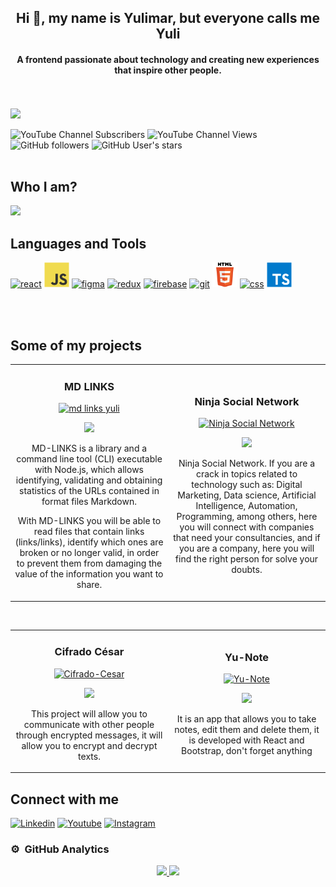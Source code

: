 <h2 align="center">Hi 👋, my name is Yulimar, but everyone calls me Yuli</h2>
<h4 align="center">A frontend passionate about technology and creating new experiences that inspire other people.</h4>
<br></br>
<img src="https://i.imgur.com/ajsAmUQ.png">

![YouTube Channel Subscribers](https://img.shields.io/youtube/channel/subscribers/UC9iZHV96PZ6-7IzuT5eEMtg)
![YouTube Channel Views](https://img.shields.io/youtube/channel/views/UC9iZHV96PZ6-7IzuT5eEMtg)
![GitHub followers](https://img.shields.io/github/followers/laduquesadev?style=social)
![GitHub User's stars](https://img.shields.io/github/stars/laduquesadev)
<br></br>

## Who I am?

<img src="https://i.imgur.com/5ov8Diy.png">

## Languages and Tools
<p align="left"> 
  <a href="https://reactjs.org/" target="_blank" rel="noreferrer"> <img src="https://upload.wikimedia.org/wikipedia/commons/thumb/a/a7/React-icon.svg/1150px-React-icon.svg.png" alt="react" width="40" height="40"/></a> 
  <a href="https://developer.mozilla.org/en-US/docs/Web/JavaScript" target="_blank" rel="noreferrer"> <img src="https://raw.githubusercontent.com/devicons/devicon/master/icons/javascript/javascript-original.svg" alt="javascript" width="40" height="40"/></a> 
  <a href="https://www.figma.com/" target="_blank" rel="noreferrer"> <img src="https://www.vectorlogo.zone/logos/figma/figma-icon.svg" alt="figma" width="40" height="40"/></a> 
  <a href="https://redux.js.org/" target="_blank" rel="noreferrer"> <img src="https://redux.js.org/img/redux.svg" alt="redux" width="40" height="40"/></a> 
  <a href="https://firebase.google.com/" target="_blank" rel="noreferrer"> <img src="https://www.vectorlogo.zone/logos/firebase/firebase-icon.svg" alt="firebase" width="40" height="40"/></a> 
  <a href="https://git-scm.com/" target="_blank" rel="noreferrer"> <img src="https://www.vectorlogo.zone/logos/git-scm/git-scm-icon.svg" alt="git" width="40" height="40"/></a> 
  <a href="https://www.w3.org/html/" target="_blank" rel="noreferrer"> <img src="https://raw.githubusercontent.com/devicons/devicon/master/icons/html5/html5-original-wordmark.svg" alt="html5" width="40" height="40"/></a> 
  <a href="https://es.wikipedia.org/wiki/CSS" target="_blank" rel="noreferrer"> <img src="https://upload.wikimedia.org/wikipedia/commons/d/d5/CSS3_logo_and_wordmark.svg" alt="css" width="40" height="40"/></a>
  <a href="https://www.typescriptlang.org/" target="_blank" rel="noreferrer"><img src="https://raw.githubusercontent.com/devicons/devicon/master/icons/typescript/typescript-original.svg" alt="typescript" width="40" height="40"/></a>
</p>
<br></br>

## Some of my projects

<table>
<tr>
<td width="50%">
<h3 align="center">MD LINKS</h3>
<div align="center">
<a href="https://github.com/LaDuquesaDev/md-links/tree/main" target="_blank"><img src="https://i.imgur.com/yb9dPBy.png" width="400" alt="md links yuli"></a>
<p><a href="https://github.com/LaDuquesaDev/md-links/tree/main" target="_blank"><img src="https://img.shields.io/badge/C%C3%93DIGO-cfaae0?style=for-the-badge&logo=github&logoColor=black"></a></p>
<p>MD-LINKS is a library and a command line tool (CLI) executable with Node.js, which allows identifying, validating and obtaining statistics of the URLs contained in format files Markdown.

With MD-LINKS you will be able to read files that contain links (links/links), identify which ones are broken or no longer valid, in order to prevent them from damaging the value of the information you want to share.</p>
</div>      
                                                                                      
</td>

<td width="50%">
<h3 align="center">Ninja Social Network</h3>
<div align="center">
<a href="https://laduquesadev.github.io/Ninja-Social-Network/src/index.html" target="_blank"><img src="https://imgur.com/fhQCOye.png" width="400" alt="Ninja Social Network"></a>
<p><a href="https://github.com/LaDuquesaDev/Ninja-Social-Network" target="_blank"><img src="https://img.shields.io/badge/CÓDIGO-ff9?style=for-the-badge&logo=github&logoColor=black"></a></p>
<p>Ninja Social Network. If you are a crack in topics related to technology such as: Digital Marketing, Data science, Artificial Intelligence, Automation, Programming, among others, here you will connect with companies that need your consultancies, and if you are a company, here you will find the right person for solve your doubts.</p>
</div>                                                         
</table>                                                                                 
</div>
<br>

<table>
<tr>  
 
 <td width="50%">
<h3 align="center">Cifrado César</h3>
<div align="center">
<a href="https://laduquesadev.github.io/Cifrado-Cesar/src/index.html" target="_blank"><img src="https://i.imgur.com/GWeAcJ8.png" width="400" alt="Cifrado-Cesar"></a>
<p><a href="https://github.com/LaDuquesaDev/Cifrado-Cesar" target="_blank"><img src="https://img.shields.io/badge/CÓDIGO-ff9?style=for-the-badge&logo=github&logoColor=black"></a></p>
<p>This project will allow you to communicate with other people through encrypted messages, it will allow you to encrypt and decrypt texts.</p>
</div>                                                                          
</td>

<td width="50%">
<h3 align="center">Yu-Note</h3>
<div align="center">                                       
<a href="https://yunote-88484.web.app/" target="_blank"><img src="https://i.imgur.com/GJmJg9w.png" width="400" alt="Yu-Note"></a>
<br>
<p><a href="https://github.com/LaDuquesaDev/yu-note" target="_blank"><img src="https://img.shields.io/badge/C%C3%93DIGO-80ffaa?style=for-the-badge&logo=github&logoColor=black"></a></p>
</p>It is an app that allows you to take notes, edit them and delete them, it is developed with React and Bootstrap, don't forget anything</p>
</div>   

</td>  
</table>                                                                                 
</div>

## Connect with me
<p align="left">
  <a href="https://linkedin.com/in/laduquesadev"><img alt="Linkedin" title="Yulimar Duque Linkedin" src="https://img.shields.io/badge/LinkedIn-0077B5?style=for-the-badge&logo=linkedin&logoColor=white"></a>
  <a href="https://www.youtube.com/@laduquesadev"><img alt="Youtube" title="LaDuquesaDev Youtube" src="https://img.shields.io/badge/Youtube-D14836?style=for-the-badge&logo=youtube&logoColor=white"></a>
  <a href="https://instagram.com/laduquesadev/"><img alt="Instagram" title="LaDuquesaDev Instagram" src="https://img.shields.io/badge/Instagram-E4405F?style=for-the-badge&logo=instagram&logoColor=white"></a>
</p>

### ⚙️ &nbsp;GitHub Analytics
<p align="center">
<a href="https://github.com/ArisGuimera">
  <img height="160em" src="https://github-readme-stats-eight-theta.vercel.app/api?username=LaDuquesaDev&show_icons=true&theme=algolia&include_all_commits=true&count_private=true"/>
  <img height="160em" src="https://github-readme-stats-eight-theta.vercel.app/api/top-langs/?username=LaDuquesaDev&layout=compact&langs_count=8&theme=algolia"/>
</a>
</p>

